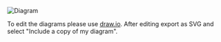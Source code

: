 ![Diagram](https://cdn.rawgit.com/qwaxys/HTH/master/order/HTH-flow.svg)

To edit the diagrams please use [draw.io](https://www.draw.io/?url=https%3A%2F%2Fraw.githubusercontent.com%2Fqwaxys%2FHTH%2Fmaster%2Forder%2FHTH-flow.svg). After editing export as SVG and select "Include a copy of my diagram".


